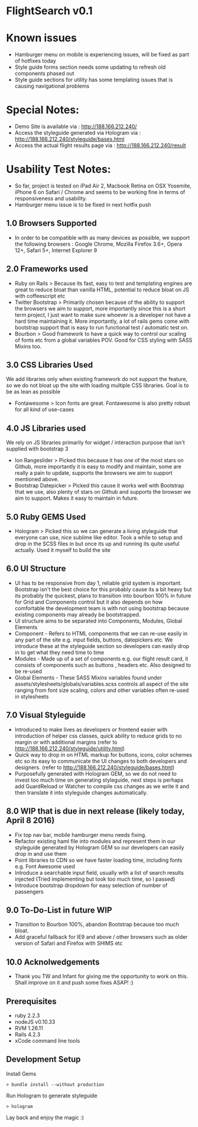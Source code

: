 # FlightSearch v0.1

# Known issues
- Hamburger menu on mobile is experiencing issues, will be fixed as part of hotfixes today
- Style guide forms section needs some updating to refresh old components phased out
- Style guide sections for utility has some templating issues that is causing navigational problems

# Special Notes:
- Demo Site is available via : http://188.166.212.240/
- Access the styleguide generated via Hologram via : http://188.166.212.240/styleguide/bases.html
- Access the actual flight results page via : http://188.166.212.240/result

# Usability Test Notes:
- So far, project is tested on iPad Air 2, Macbook Retina on OSX Yosemite, iPhone 6 on Safari / Chrome and seems to be working fine in terms of responsiveness and usability.
- Hamburger menu issue is to be fixed in next hotfix push

## 1.0 Browsers Supported
- In order to be compatible with as many devices as possible, we support the following browsers : Google Chrome, Mozilla Firefox 3.6+, Opera 12+, Safari 5+, Internet Explorer 9 

## 2.0 Frameworks used
- Ruby on Rails > Because its fast, easy to test and templating engines are great to reduce bloat than vanilla HTML, potential to reduce bloat on JS with coffeescript etc
- Twitter Bootstrap > Primarily chosen because of the ability to support the browsers we aim to support, more importantly since this is a short term project, I just want to make sure whoever is a developer not have a hard time maintaining it. More importantly, a lot of rails gems come with bootstrap support that is easy to run functional test / automatic test on.
- Bourbon > Good framework to have a quick way to control our scaling of fonts etc from a global variables POV. Good for CSS styling with SASS Mixins too.

## 3.0 CSS Libraries Used
We add libraries only when existing framework do not support the feature, so we do not bloat up the site with loading multiple CSS libraries. Goal is to be as lean as possible
- Fontawesome > Icon fonts are great. Fontawesome is also pretty robust for all kind of use-cases

## 4.0 JS Libraries used
We rely on JS libraries primarily for widget / interaction purpose that isn't supplied with bootstrap 3
- Ion Rangeslider > Picked this because it has one of the most stars on Github, more importantly it is easy to modify and maintain, some are really a pain to update, supports the browsers we aim to support mentioned above.
- Bootstrap Datepicker > Picked this cause it works well with Bootstrap that we use, also plenty of stars on Github and supports the browser we aim to support. Makes it easy to maintain in future.

## 5.0 Ruby GEMS Used
- Hologram > Picked this so we can generate a living styleguide that everyone can use, nice sublime like editor. Took a while to setup and drop in the SCSS files in but once its up and running its quite useful actually. Used it myself to build the site

## 6.0 UI Structure
- UI has to be responsive from day 1, reliable grid system is important. Bootstrap isn't the best choice for this probably cause its a bit heavy but its probably the quickest, plans to transition into bourbon 100% in future for Grid and Components control but it also depends on how comfortable the development team is with not using bootstrap because existing components may already be bootstrapped.
- UI structure aims to be separated into Components, Modules, Global Elements
- Component - Refers to HTML components that we can re-use easily in any part of the site e.g. input fields, buttons, datepickers etc. We introduce these at the styleguide section so developers can easily drop in to get what they need time to time
- Modules - Made up of a set of components e.g. our flight result card, it consists of components such as buttons , headers etc. Also designed to be re-used
- Global Elements - These SASS Mixins variables found under assets/stylesheets/globals/variables.scss controls all aspect of the site ranging from font size scaling, colors and other variables often re-used in stylesheets

## 7.0 Visual Styleguide
- Introduced to make lives as developers or frontend easier with introduction of helper css classes, quick ability to reduce grids to no margin or with additional margins (refer to http://188.166.212.240/styleguide/utility.html)
- Quick way to drop in on HTML markup for buttons, icons, color schemes etc so its easy to communicate the UI changes to both developers and designers. (refer to http://188.166.212.240/styleguide/bases.html)
- Purposefully generated with Hologram GEM, so we do not need to invest too much time on generating styleguide, next steps is perhaps add GuardReload or Watcher to compile css changes as we write it and then translate it into styleguide changes automatically. 

## 8.0 WIP that is due in next release (likely today, April 8 2016)
- Fix top nav bar, mobile hamburger menu needs fixing.
- Refactor existing haml file into modules and represent them in our styleguide generated by Hologram GEM so our developers can easily drop in and use them
- Point libraries to CDN so we have faster loading time, including fonts e.g. Font Awesome used
- Introduce a searchable input field, usually with a list of search results injected (Tried implementing but took too much time, so I passed)
- Introduce bootstrap dropdown for easy selection of number of passengers

## 9.0 To-Do-List in future WIP
- Transition to Bourbon 100%, abandon Bootstrap because too much bloat. 
- Add graceful fallback for IE9 and above / other browsers such as older version of Safari and Firefox with SHIMS etc

## 10.0 Acknolwedgements
- Thank you TW and Infant for giving me the opportunity to work on this. Shall improve on it and push some fixes ASAP! :) 

## Prerequisites
- ruby 2.2.3
- nodeJS v0.10.33
- RVM 1.26.11
- Rails 4.2.3
- xCode command line tools

## Development Setup
Install Gems

```
> bundle install --without production
```
Run Hologram to generate styleguide

```
> hologram 
```

Lay back and enjoy the magic :)
